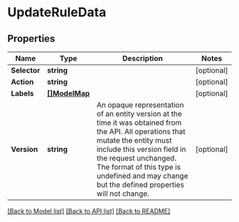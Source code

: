 # UpdateRuleData

## Properties

Name | Type | Description | Notes
------------ | ------------- | ------------- | -------------
**Selector** | **string** |  | [optional] 
**Action** | **string** |  | [optional] 
**Labels** | [**[]ModelMap**](map.md) |  | [optional] 
**Version** | **string** | An opaque representation of an entity version at the time it was obtained from the API. All operations that mutate the entity must include this version field in the request unchanged. The format of this type is undefined and may change but the defined properties will not change.  | [optional] 

[[Back to Model list]](../README.md#documentation-for-models) [[Back to API list]](../README.md#documentation-for-api-endpoints) [[Back to README]](../README.md)


